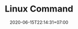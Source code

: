 ---
title: "Linux Command"
date: 2020-06-15T22:14:31+07:00
Description: ""
Tags: []
Categories: []
DisableComments: false
draft: true
---